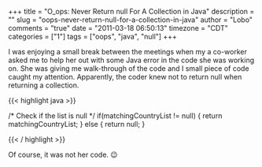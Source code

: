 +++
title = "O_ops: Never Return null For A Collection in Java"
description = ""
slug = "oops-never-return-null-for-a-collection-in-java"
author = "Lobo"
comments = "true"
date = "2011-03-18 06:50:13"
timezone = "CDT"
categories = ["1"]
tags = ["oops", "java", "null"]
+++

I was enjoying a small break between the meetings when my a co-worker asked me to help her out with some Java error in the code she was working on. She was giving me walk-through of the code and I small piece of code caught my attention. Apparently, the coder knew not to return null when returning a collection.

{{< highlight java >}}

/* Check if the list is null \*/
if(matchingCountryList != null) {
	return matchingCountryList;
} else {
	return null;
}

{{< / highlight >}}

Of course, it was not her code. :wink:
